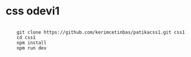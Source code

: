 
# css odevi1


```shell 

    git clone https://github.com/kerimcetinbas/patikacss1.git css1
    cd css1
    npm install
    npm run dev
```